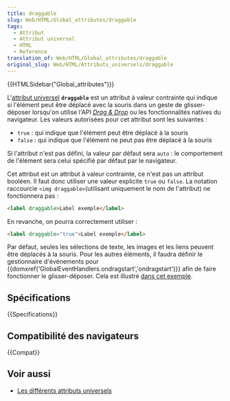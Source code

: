 ```yaml
---
title: draggable
slug: Web/HTML/Global_attributes/draggable
tags:
  - Attribut
  - Attribut universel
  - HTML
  - Reference
translation_of: Web/HTML/Global_attributes/draggable
original_slug: Web/HTML/Attributs_universels/draggable
---
```

{{HTMLSidebar("Global_attributes")}}

L'[attribut universel](/fr/docs/Web/HTML/Attributs_universels) **`draggable`** est un attribut à valeur contrainte qui indique si l'élément peut être déplacé avec la souris dans un geste de glisser-déposer lorsqu'on utilise l'API _[Drag & Drop](/fr/docs/Web/API/API_HTML_Drag_and_Drop)_ ou les fonctionnalités natives du navigateur. Les valeurs autorisées pour cet attribut sont les suivantes :

- `true` : qui indique que l'élément peut être déplacé à la souris
- `false` : qui indique que l'élément ne peut pas être déplacé à la souris

Si l'attribut n'est pas défini, la valeur par défaut sera `auto` : le comportement de l'élément sera celui spécifié par défaut par le navigateur.

Cet attribut est un attribut à valeur contrainte, ce n'est pas un attribut booléen. Il faut donc utiliser une valeur explicite `true` ou `false`. La notation raccourcie `<img draggable>`(utilisant uniquement le nom de l'attribut) ne fonctionnera pas :

```html example-bad
<label draggable>Label exemple</label>
```

En revanche, on pourra correctement utiliser :

```html example-good
<label draggable="true">Label exemple</label>
```

Par défaut, seules les sélections de texte, les images et les liens peuvent être déplacés à la souris. Pour les autres éléments, il faudra définir le gestionnaire d'événements pour {{domxref('GlobalEventHandlers.ondragstart','ondragstart')}} afin de faire fonctionner le glisser-déposer. Cela est illustré [dans cet exemple](/fr/docs/Glisser_et_déposer/Opérations_de_glissement).

## Spécifications

{{Specifications}}

## Compatibilité des navigateurs

{{Compat}}

## Voir aussi

- [Les différents attributs universels](/fr/docs/Web/HTML/Attributs_universels)
